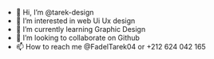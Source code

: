 - 👋 Hi, I’m @tarek-design
- 👀 I’m interested in web Ui Ux design
- 🌱 I’m currently learning Graphic Design
- 💞️ I’m looking to collaborate on Github
- 📫 How to reach me @FadelTarek04 or +212 624 042 165

<!---
tarek-design/tarek-design is a ✨ special ✨ repository because its `README.md` (this file) appears on your GitHub profile.
You can click the Preview link to take a look at your changes.
--->
